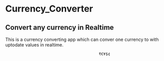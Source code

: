 # Currency_Converter

## Convert any currency in Realtime


This is a currency converting app which can conver one currency to with uptodate values in realtime.



                                             ₹€¥$¢
